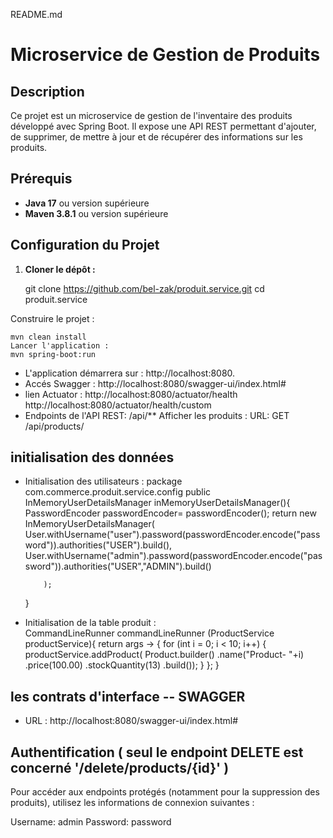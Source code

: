  README.md

# Microservice de Gestion de Produits

## Description

Ce projet est un microservice de gestion de l'inventaire des produits développé avec Spring Boot. Il expose une API REST permettant d'ajouter, de supprimer, de mettre à jour et de récupérer des informations sur les produits.

## Prérequis

- **Java 17** ou version supérieure
- **Maven 3.8.1** ou version supérieure

## Configuration du Projet

1. **Cloner le dépôt :**

   git clone https://github.com/bel-zak/produit.service.git
   cd produit.service

Construire le projet :

    mvn clean install
    Lancer l'application :
    mvn spring-boot:run

- L'application démarrera sur : http://localhost:8080.
- Accés Swagger : http://localhost:8080/swagger-ui/index.html#
- lien Actuator : http://localhost:8080/actuator/health
                  http://localhost:8080/actuator/health/custom
- Endpoints de l'API REST: /api/**
    Afficher les produits :
    URL: GET /api/products/

## initialisation des données ###
- Initialisation des utilisateurs : package com.commerce.produit.service.config
  public InMemoryUserDetailsManager inMemoryUserDetailsManager(){
      PasswordEncoder passwordEncoder= passwordEncoder();
          return new InMemoryUserDetailsManager(
                  User.withUsername("user").password(passwordEncoder.encode("password")).authorities("USER").build(),
                  User.withUsername("admin").password(passwordEncoder.encode("password")).authorities("USER","ADMIN").build()

          );
  }
- Initialisation de la table produit :  
CommandLineRunner commandLineRunner (ProductService productService){
    return args -> {
        for (int i = 0; i < 10; i++) {
            productService.addProduct(
            Product.builder()
            .name("Product- "+i)
            .price(100.00)
            .stockQuantity(13)
            .build());
        }
    };
}
##  les contrats d'interface -- SWAGGER 
- URL : http://localhost:8080/swagger-ui/index.html#


## Authentification ( seul le endpoint DELETE est concerné '/delete/products/{id}' )
Pour accéder aux endpoints protégés (notamment pour la suppression des produits), utilisez les informations de connexion suivantes :

Username: admin
Password: password


